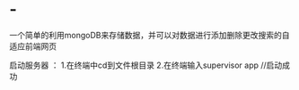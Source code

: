 # -
一个简单的利用mongoDB来存储数据，并可以对数据进行添加删除更改搜索的自适应前端网页

启动服务器 ：
1.在终端中cd到文件根目录
2.在终端输入supervisor app
//启动成功 